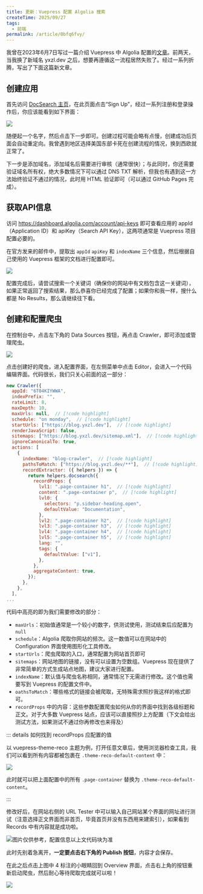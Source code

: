 ```yaml
---
title: 更新：Vuepress 配置 Algolia 搜索
createTime: 2025/09/27
tags:
  - 前端
permalink: /article/0bfq6fvy/
---
```


我曾在2023年6月7日写过一篇介绍 Vuepress 中 Algolia 配置的[文章](/article/379iguya/)。前两天，当我换了新域名 yxzl.dev 之后，想要再遵循这一流程居然失败了。经过一系列折腾，写出了下面这篇新文章。

## 创建应用

首先访问 [DocSearch 主页](https://docsearch.algolia.com/)，在此页面点击“Sign Up”，经过一系列注册和登录操作后，你应该能看到如下界面：

![](../images/34dfc95cc11d5988cc481d7a854ecdb4.png)

随便起一个名字，然后点击下一步即可。创建过程可能会略有点慢，创建成功后页面会自动重定向。我曾遇到地区选择美国东部卡死在创建流程的情况，换到西欧就正常了。

下一步是添加域名，添加域名后需要进行审核（通常很快）；与此同时，你还需要验证域名所有权，绝大多数情况下可以通过 DNS TXT 解析，但我也有遇到这一方法始终验证不通过的情况，此时用 HTML 验证即可（可以通过 GitHub Pages 完成）。

## 获取API信息

访问 <https://dashboard.algolia.com/account/api-keys> 即可查看应用的 appId（Application ID）和 apiKey（Search API Key），这两项通常是 Vuepress 项目配置必要的。

在官方发来的邮件中，提取出 `appId` `apiKey` 和 `indexName` 三个信息，然后根据自己使用的 Vuepress 框架的文档进行配置即可。

![](../images/462c1b3a1cb5ba9fd0ab75e136a55d51.png)

配置完成后，请尝试搜索一个关键词（确保你的网站中有文档包含这一关键词），如果正常返回了搜索结果，那么恭喜你已经完成了配置；如果你和我一样，搜什么都是 No Results，那么请继续往下看。

## 创建和配置爬虫

在控制台中，点击左下角的 Data Sources 按钮，再点击 Crawler，即可添加或管理爬虫。

![](../images/3a791fdd1baa48cce69212f430721dd4.png)


点击创建好的爬虫，进入配置界面，在左侧菜单中点击 Editor，会进入一个代码编辑界面。代码很长，我们只关心前面的这一部分：

```js
new Crawler({
  appId: "6T04KIYWWA",
  indexPrefix: "",
  rateLimit: 8,
  maxDepth: 10,
  maxUrls: null,  // [!code highlight]
  schedule: "on monday",  // [!code highlight]
  startUrls: ["https://blog.yxzl.dev"],  // [!code highlight]
  renderJavaScript: false,
  sitemaps: ["https://blog.yxzl.dev/sitemap.xml"],  // [!code highlight]
  ignoreCanonicalTo: true,
  actions: [
    {
      indexName: "blog-crawler",  // [!code highlight]
      pathsToMatch: ["https://blog.yxzl.dev/**"],  // [!code highlight]
      recordExtractor: ({ helpers }) => {
        return helpers.docsearch({
          recordProps: {
            lvl1: ".page-container h1",  // [!code highlight]
            content: ".page-container p",  // [!code highlight]
            lvl0: {
              selectors: "p.sidebar-heading.open",
              defaultValue: "Documentation",
            },
            lvl2: ".page-container h2",  // [!code highlight]
            lvl3: ".page-container h3",  // [!code highlight]
            lvl4: ".page-container h4",  // [!code highlight]
            lvl5: ".page-container h5",  // [!code highlight]
            lang: "",
            tags: {
              defaultValue: ["v1"],
            },
          },
          aggregateContent: true,
        });
      },
    },
  ],
...
```

代码中高亮的即为我们需要修改的部分：

- `maxUrls`：初始值通常是一个较小的数字，供测试使用，测试结束后应配置为 `null`
- `schedule`：Algolia 爬取你网站的频次。这一数值可以在网站中的 Configuration 界面使用图形化工具修改。
- `startUrls`：爬虫爬取的入口，通常配置为网站首页即可
- `sitemaps`：网站地图的链接，没有可以设置为空数组。Vuepress 现在提供了非常简单的方式生成站点地图，建议大家进行配置。
- `indexName`：默认值与爬虫名称相同，通常情况下无需进行修改。这个值也需要写到 Vuepress 的配置文件中。
- `oathsToMatch`：哪些格式的链接会被爬取，无特殊需求照抄我这样的格式即可。
- `recordProps` 中的内容：这些参数配置爬虫如何从你的界面中找到各级标题和正文。对于大多数 Vuepress 站点，应该可以直接照抄上方配置（下文会给出测试方法，如果测试不通过你再修改也来得及）

::: details 如何找到 recordProps 应配置的值

以 vuepress-theme-reco 主题为例，打开任意文章后，使用浏览器检查工具，我们可以看到所有内容都被包裹在 `.theme-reco-default-content` 中：

![](../images/f6cc57aab54a725d54b7eec846a3c806.png)

此时就可以把上面配置中的所有 `.page-container` 替换为 `.theme-reco-default-content`。

:::

修改好后，在网站右侧的 URL Tester 中可以输入自己网站某个界面的网址进行测试（注意选择正文界面而非首页，毕竟首页并没有东西用来建索引），如果看到 Records 中有内容就是成功啦。

![图片仅供参考，配置信息以上文代码块为准](../images/50521c91af864625ebb630d42197a4dd.png)

此时先别着急离开，**一定要点击右下角的 Publish 按钮**，内容才会保存。

在此之后点击上图中 4 标注的小眼睛回到 Overview 界面，点击右上角的按钮重新启动爬虫，然后耐心等待爬取完成就可以啦！

![](../images/5763369b867ee40f08d0d3e8c1a98066.png)
